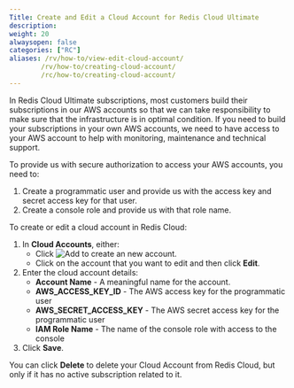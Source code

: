 ```yaml
---
Title: Create and Edit a Cloud Account for Redis Cloud Ultimate
description:
weight: 20
alwaysopen: false
categories: ["RC"]
aliases: /rv/how-to/view-edit-cloud-account/
        /rv/how-to/creating-cloud-account/
        /rc/how-to/creating-cloud-account/
---
```

In Redis Cloud Ultimate subscriptions, most customers build their subscriptions in our AWS accounts
so that we can take responsibility to make sure that the infrastructure is in optimal condition.
If you need to build your subscriptions in your own AWS accounts,
we need to have access to your AWS account to help with monitoring, maintenance and technical support.

To provide us with secure authorization to access your AWS accounts, you need to:

1. Create a programmatic user and provide us with the access key and secret access key for that user.
1. Create a console role and provide us with that role name.

To create or edit a cloud account in Redis Cloud:

1. In **Cloud Accounts**, either:
    - Click ![Add](/images/rs/icon_add.png#no-click "Add") to create an new account.
    - Click on the account that you want to edit and then click **Edit**.
1. Enter the cloud account details:
    - **Account Name** - A meaningful name for the account.
    - **AWS_ACCESS_KEY_ID** - The AWS access key for the programmatic user
    - **AWS_SECRET_ACCESS_KEY** - The AWS secret access key for the programmatic user
    - **IAM Role Name** - The name of the console role with access to the console
1. Click **Save**.

You can click **Delete** to delete your Cloud Account from Redis Cloud,
but only if it has no active subscription related to it.
